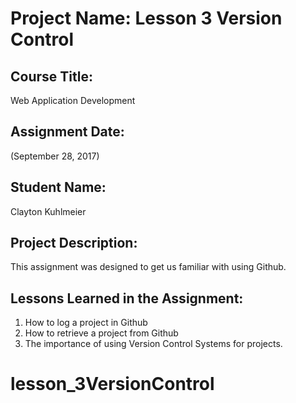 # Project Name:  Lesson 3 Version Control


## Course Title:
Web Application Development

## Assignment Date:  
(September 28, 2017)

## Student Name:  
Clayton Kuhlmeier

## Project Description:
This assignment was designed to get us familiar with using Github.

## Lessons Learned in the Assignment:
1. How to log a project in Github
2. How to retrieve a project from Github
3. The importance of using Version Control Systems for projects.

# lesson_3VersionControl
